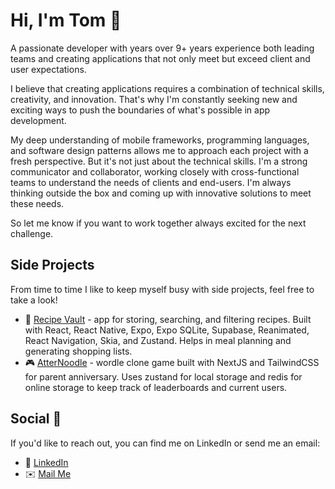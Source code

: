 # Hi, I'm Tom 👋

A passionate developer with years over 9+ years experience both leading teams and creating applications that not only meet but exceed client and user expectations.

I believe that creating applications requires a combination of technical skills, creativity, and innovation. That's why I'm constantly seeking new and exciting ways to push the boundaries of what's possible in app development.

My deep understanding of mobile frameworks, programming languages, and software design patterns allows me to approach each project with a fresh perspective. But it's not just about the technical skills. I'm a strong communicator and collaborator, working closely with cross-functional teams to understand the needs of clients and end-users. I'm always thinking outside the box and coming up with innovative solutions to meet these needs.

So let me know if you want to work together always excited for the next challenge.

## Side Projects

From time to time I like to keep myself busy with side projects, feel free to take a look!
- 🍴 [Recipe Vault](https://github.com/tomatterton/recipe_vault) - app for storing, searching, and filtering recipes. Built with React, React Native, Expo, Expo SQLite, Supabase, Reanimated, React Navigation, Skia, and Zustand. Helps in meal planning and generating shopping lists.
- 🎮 [AtterNoodle](https://github.com/tomatterton/atternoodle) - wordle clone game built with NextJS and TailwindCSS for parent anniversary. Uses zustand for local storage and redis for online storage to keep track of leaderboards and current users.

## Social 📱

If you'd like to reach out, you can find me on LinkedIn or send me an email:
- 👔 [LinkedIn](https://www.linkedin.com/in/tom-atterton-48a84274)
- ✉️ [Mail Me](mailto:tomatterton.dev@gmail.com)
